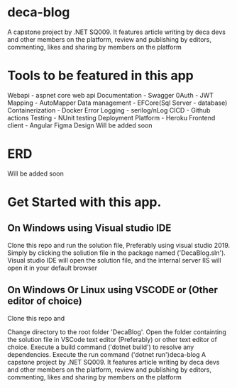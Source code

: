 # deca-blog
A capstone project by .NET SQ009. It features article writing by deca devs and other members on the platform, review and publishing by editors, commenting, likes and sharing by members on the platform

# Tools to be featured in this app
Webapi - aspnet core web api
Documentation - Swagger
0Auth - JWT
Mapping - AutoMapper
Data management - EFCore(Sql Server - database)
Containerization - Docker
Error Logging - serilog/nLog
CICD - Github actions
Testing - NUnit testing
Deployment Platform - Heroku
Frontend client - Angular
Figma Design
Will be added soon

# ERD
Will be added soon

# Get Started with this app.
## On Windows using Visual studio IDE
Clone this repo and run the solution file, Preferably using visual studio 2019. Simply by clicking the soliution file in the package named ('DecaBlog.sln'). Visual studio IDE will open the solution file, and the internal server IIS will open it in your default browser

## On Windows Or Linux using VSCODE or (Other editor of choice)
Clone this repo and

Change directory to the root folder 'DecaBlog'. Open the folder containting the solution file in VSCode text editor (Preferably) or other text editor of choice. Execute a build command ('dotnet build') to resolve any dependencies. Execute the run command ('dotnet run')deca-blog
A capstone project by .NET SQ009. It features article writing by deca devs and other members on the platform, review and publishing by editors, commenting, likes and sharing by members on the platform

